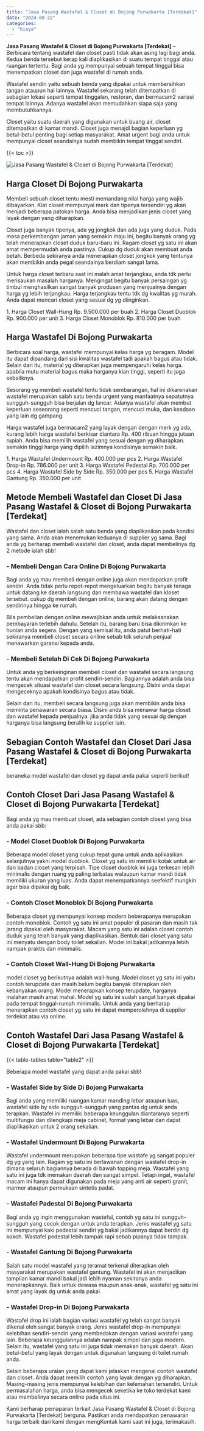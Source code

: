 ```yaml
---
title: "Jasa Pasang Wastafel & Closet di Bojong Purwakarta [Terdekat]"
date: "2024-08-22"
categories: 
  - "biaya"
---
```


**Jasa Pasang Wastafel & Closet di Bojong Purwakarta \[Terdekat\]** – Berbicara tentang wastafel dan closet pasti tidak akan asing lagi bagi anda. Kedua benda tersebut kerap kali diaplikasikan di suatu tempat tinggal atau ruangan tertentu. Bagi anda yg mempunyai sebuah tempat tinggal bisa menempatkan closet dan juga wastafel di rumah anda.

Wastafel sendiri yaitu sebuah benda yang dipakai untuk membersihkan tangan ataupun hal lainnya. Wastafel sekarang telah ditempatkan di sebagian lokasi seperti tempat tinggalan, restoran, dan bermacam2 variasi tempat lainnya. Adanya wastafel akan memudahkan siapa saja yang membutuhkannya.

Closet yaitu suatu daerah yang digunakan untuk buang air, closet ditempatkan di kamar mandi. Closet juga menajdi bagian keperluan yg betul-betul penting bagi setiap masyarakat. Amat urgent bagi anda untuk mempunyai closet seandainya sudah membikin tempat tinggal sendiri.

{{< toc >}}

![Jasa Pasang Wastafel & Closet di Bojong Purwakarta [Terdekat]](/images/wastafel-closet-murah42.png)

## Harga Closet Di Bojong Purwakarta

Membeli sebuah closet tentu mesti memandang nilai harga yang wajib dibayarkan. Kiat closet mempunyai merk dan tipenya tersendiri yg akan menjadi beberapa patokan harga. Anda bisa menjadikan jenis closet yang layak dengan yang diharapkan.

Closet juga banyak tipenya, ada yg jongkok dan ada juga yang duduk. Pada masa perkembangan jaman yang semakin maju ini, begitu banyak orang yg telah menerapkan closet duduk baru-baru ini. Ragam closet yg satu ini akan amat mempermudah anda pastinya. Cukup dg duduk akan membuat anda betah. Berbeda sekiranya anda menerapkan closet jongkok yang tentunya akan membikin anda pegal seandainya berdiam sangat lama.

Untuk harga closet terbaru saat ini malah amat terjangkau, anda tdk perlu merisaukan masalah harganya. Mengingat begitu banyak persaingan yg timbul menghasilkan sangat banyak produsen yang menjualnya dengan harga yg lebih terjangkau. Harga terjangkau tentu tdk dg kwalitas yg murah. Anda dapat mencari closet yang sesuai dg yg diinginkan.

1\. Harga Closet Wall-Hung Rp. 9.500.000 per buah 2. Harga Closet Duoblok Rp. 900.000 per unit 3. Harga Closet Monoblok Rp. 810.000 per buah

## Harga Wastafel Di Bojong Purwakarta

Berbicara soal harga, wastafel mempunyai kelas harga yg beragam. Model itu dapat dipandang dari sisi kwalitas wastafel tadi apakah bagus atau tidak. Selain dari itu, material yg diterapkan juga mempengaruhi kelas harga. apabila mutu material bagus maka harganya kian tinggi, seperti itu juga sebaliknya.

Sesorang yg membeli wastafel tentu tidak sembarangan, hal ini dikarenakan wastafel merupakan salah satu benda urgent yang manfaatnya sepatutnya sungguh-sungguh bisa berjalan dg lancar. Adanya wastafel akan membut keperluan seseorang seperti mencuci tangan, mencuci muka, dan keadaan yang lain dg gampang.

Harga wastafel juga bermacam2 yang layak dengan dengan merk yg ada, kurang lebih harga wastafel berkisar diantara Rp. 400 ribuan hingga jutaan rupiah. Anda bisa memilih wastafel yang sesuai dengan yg diharapkan. semakin tinggi harga yang dipilih lazimnya kondisinya semakin baik.

1\. Harga Wastafel Undermount Rp. 400.000 per pcs 2. Harga Wastafel Drop-in Rp. 786.000 per unit 3. Harga Wastafel Pedestal Rp. 700.000 per pcs 4. Harga Wastafel Side by Side Rp. 350.000 per pcs 5. Harga Wastafel Gantung Rp. 350.000 per unit

## Metode Membeli Wastafel dan Closet Di Jasa Pasang Wastafel & Closet di Bojong Purwakarta \[Terdekat\]

Wastafel dan closet ialah salah satu benda yang diaplikasikan pada kondisi yang sama. Anda akan menemukan keduanya di supplier yg sama. Bagi anda yg berharap membeli wastafel dan closet, anda dapat membelinya dg 2 metode ialah sbb!

### \- Membeli Dengan Cara Online Di Bojong Purwakarta

Bagi anda yg mau membeli dengan online juga akan mendapatkan profit sendiri. Anda tidak perlu repot-repot mengeluarkan begitu banyak tenaga untuk datang ke daerah langsung dan membawa wastafel dan kloset tersebut. cukup dg membeli dengan online, barang akan datang dengan sendirinya hingga ke rumah.

Bila pembelian dengan online mewajibkan anda untuk melaksanakan pembayaran terlebih dahulu. Setelah itu, barang baru bisa dikirimkan ke hunian anda segera. Dengan yang semisal itu, anda patut berhati-hati sekiranya membeli closet secara online sebab tdk seluruh penjual menawarkan garansi kepada anda.

### \- Membeli Setelah Di Cek Di Bojong Purwakarta

Untuk anda yg berkeinginan membeli closet dan wastafel secara langsung tentu akan mendapatkan profit sendiri-sendiri. Bagiannya adalah anda bisa mengecek situasi wastafel dan closet secara langsung. Disini anda dapat mengeceknya apakah kondisinya bagus atau tidak.

Selain dari itu, membeli secara langsung juga akan membikin anda bisa meminta penawaran secara biasa. Disini anda bisa menawar harga closet dan wastafel kepada penjualnya. jika anda tidak yang sesuai dg dengan harganya bisa langsung beralih ke supplier lain.

## Sebagian Contoh Wastafel dan Closet Dari Jasa Pasang Wastafel & Closet di Bojong Purwakarta \[Terdekat\]

beraneka model wastafel dan closet yg dapat anda pakai seperti berikut!

## Contoh Closet Dari Jasa Pasang Wastafel & Closet di Bojong Purwakarta \[Terdekat\]

Bagi anda yg mau membuat closet, ada sebagian contoh closet yang bisa anda pakai sbb:

### \- Model Closet Duoblok Di Bojong Purwakarta

Beberapa model closet yang cukup tepat guna untuk anda aplikasikan selanjutnya yakni model duoblok. Closet yg satu ini memiliki kotak untuk air dan badan closet yang terpisah. Tipe closet duoblok ini juga terkesan lebih minimalis dengan ruang yg paling terbatas walaupun kamar mandi tidak memiliki ukuran yang luas. Anda dapat menempatkannya seefektif mungkin agar bisa dipakai dg baik.

### \- Contoh Closet Monoblok Di Bojong Purwakarta

Beberapa closet yg mempunyai konsep modern beberapanya merupakan contoh monoblok. Contoh yg satu ini amat populer di pasaran dan masih tak jarang dipakai oleh masyarakat. Macam yang satu ini adalah closet contoh duduk yang telah banyak yang diaplikasikan. Bentuk dari closet yang satu ini menyatu dengan body toilet sekalian. Model ini bakal jadikannya lebih nampak praktis dan minimalis.

### \- Contoh Closet Wall-Hung Di Bojong Purwakarta

model closet yg berikutnya adalah wall-hung. Model closet yg satu ini yaitu contoh terupdate dan masih belum begitu banyak diterapkan oleh kebanyakan orang. Model menerapkan konsep terupdate, harganya malahan masih amat mahal. Model yg satu ini sudah sangat banyak dipakai pada tempat tinggal-rumah minimalis. Untuk anda yang berharap menerapkan contoh closet yg satu ini dapat memperolehnya di supplier terdekat atau via online.

## Contoh Wastafel Dari Jasa Pasang Wastafel & Closet di Bojong Purwakarta \[Terdekat\]

{{< table-tables table="table2" >}}

Beberapa model wastafel yang dapat anda pakai sbb!

### \- Wastafel Side by Side Di Bojong Purwakarta

Bagi anda yang memiliki ruangan kamar manding lebar ataupun luas, wastafel side by side sungguh-sungguh yang pantas dg untuk anda terapkan. Wastafel ini memiliki beberapa keunggulan diantaranya seperti multifungsi dan dilengkapi meja cabinet, format yang lebar dan dapat diaplikasikan untuk 2 orang sekalian.

### \- Wastafel Undermount Di Bojong Purwakarta

Wastafel undermount merupakan beberapa tipe wastafe yg sangat populer dg yg yang lain. Ragam yg satu ini berlawanan dengan wastafel drop-in dimana seluruh bagiannya berada di bawah topping meja. Wastafel yang satu ini juga tdk memakan daerah dan sangat simpel. Tetapi ingat, wastafel macam ini hanya dapat digunakan pada meja yang anti air seperti granit, marmer ataupun permukaan sintetis padat.

### \- Wastafel Padestal Di Bojong Purwakarta

Bagi anda yg ingin menggunakan wasteful, contoh yg satu ini sungguh-sungguh yang cocok dengan untuk anda terapkan. Jenis wastafel yg satu ini mempunyai kaki pedestal sendiri yg bakal jadikannya dapat berdiri dg kokoh. Wastafel pedestal lebih tampak rapi sebab pipanya tidak tampak.

### \- Wastafel Gantung Di Bojong Purwakarta

Salah satu model wastafel yang teramat terkenal diterapkan oleh masyarakat merupakan wastafel gantung. Wastafel ini akan menjadikan tampilan kamar mandi bakal jadi lebih nyaman sekiranya anda menerapkannya. Baik untuk dewasa maupun anak-anak, wastafel yg satu ini amat yang layak dg untuk anda pakai.

### \- Wastafel Drop-in Di Bojong Purwakarta

Wastafel drop ini ialah bagian variasi wastafel yg telah sangat banyak dikenal oleh sangat banyak orang. Jenis wastafel drop-in mempunyai kelebihan sendiri-sendiri yang membedakan dengan variasi wastafel yang lain. Beberapa keunggulannya adalah nampak simpel dan juga modern. Selain itu, wastafel yang satu ini juga tidak memakan banyak daerah. Akan betul-betul yang layak dengan untuk digunakan langsung di toilet rumah anda.

Selain beberapa uraian yang dapat kami jelaskan mengenai contoh wastafel dan closet. Anda dapat memilih contoh yang layak dengan yg diharapkan, Masing-masing jenis mempunyai kelebihan dan kelemahan tersendiri. Untuk permasalahan harga, anda bisa mengecek seketika ke toko terdekat kami atau membelinya secara online pada situs ini.

Kami berharap pemaparan terkait Jasa Pasang Wastafel & Closet di Bojong Purwakarta \[Terdekat\] berguna. Pastikan anda mendapatkan penawaran harga terbaik dari kami dengan mengKontak kami saat ini juga, terimakasih.
